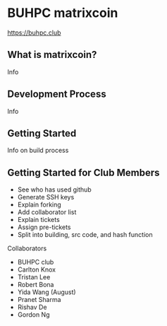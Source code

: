 BUHPC matrixcoin 
================

https://buhpc.club


What is matrixcoin?
----------------

Info

Development Process
-------------------

Info

Getting Started
---------------

Info on build process

Getting Started for Club Members
--------------------------------
 - See who has used github
 - Generate SSH keys
 - Explain forking
 - Add collaborator list
 - Explain tickets
 - Assign pre-tickets
 - Split into building, src code, and hash function

Collaborators
 - BUHPC club
 - Carlton Knox
 - Tristan Lee
 - Robert Bona
 - Yida Wang (August) 
 - Pranet Sharma
 - Rishav De
 - Gordon Ng
